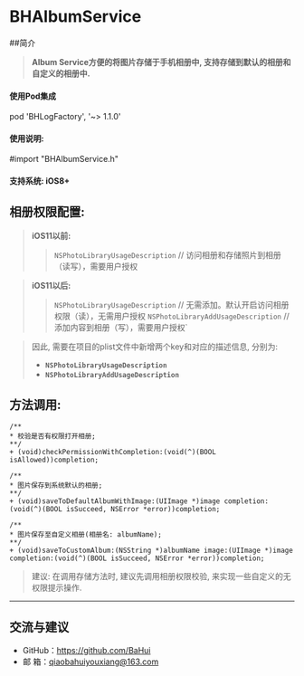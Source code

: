 # BHAlbumService

##简介
>   **Album Service方便的将图片存储于手机相册中,  支持存储到默认的相册和自定义的相册中.** 

#### 使用Pod集成
pod 'BHLogFactory', '~> 1.1.0'

#### 使用说明:
#import "BHAlbumService.h"

#### 支持系统:  iOS8+

## 相册权限配置:
>  **iOS11以前:** 
>>`NSPhotoLibraryUsageDescription` // 访问相册和存储照片到相册（读写），需要用户授权

>    **iOS11以后:**
>> `NSPhotoLibraryUsageDescription`  // 无需添加。默认开启访问相册权限（读），无需用户授权
`NSPhotoLibraryAddUsageDescription`  // 添加内容到相册（写），需要用户授权`


> 因此, 需要在项目的plist文件中新增两个key和对应的描述信息, 分别为:
>* **`NSPhotoLibraryUsageDescription`**
>* **`NSPhotoLibraryAddUsageDescription`**

## 方法调用:
```
/**
* 校验是否有权限打开相册;
**/
+ (void)checkPermissionWithCompletion:(void(^)(BOOL isAllowed))completion;

/**
* 图片保存到系统默认的相册;
**/
+ (void)saveToDefaultAlbumWithImage:(UIImage *)image completion:(void(^)(BOOL isSucceed, NSError *error))completion;

/**
* 图片保存至自定义相册(相册名: albumName);
**/
+ (void)saveToCustomAlbum:(NSString *)albumName image:(UIImage *)image completion:(void(^)(BOOL isSucceed, NSError *error))completion;

```
> 建议: 在调用存储方法时, 建议先调用相册权限校验, 来实现一些自定义的无权限提示操作.

-------------------


## 交流与建议
- GitHub：<https://github.com/BaHui>
- 邮  箱：<qiaobahuiyouxiang@163.com>

